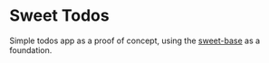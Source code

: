 # Sweet Todos
Simple todos app as a proof of concept, using the [sweet-base](https://github.com/sweet-suite/sweet-base) as a foundation.
